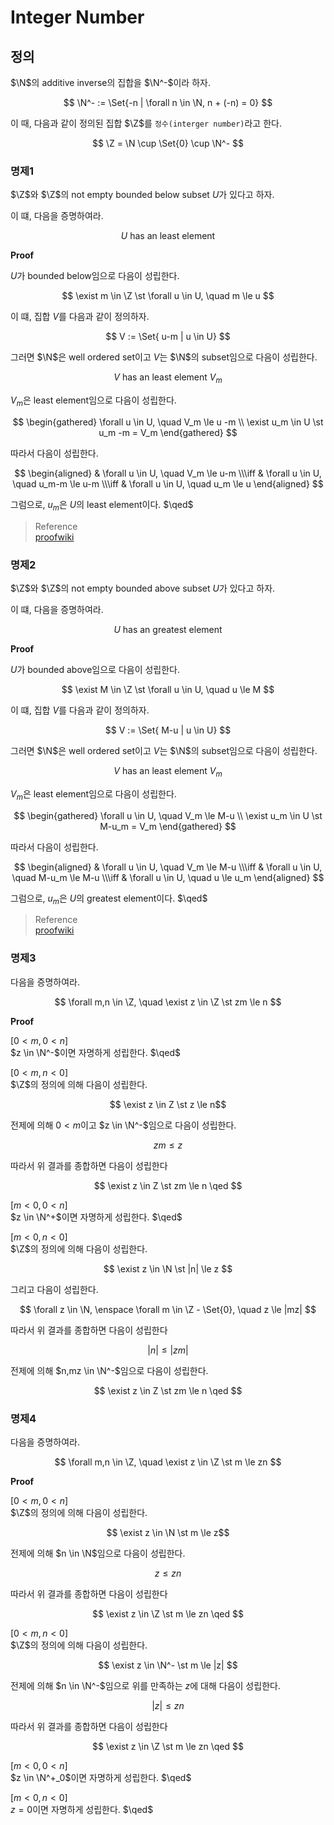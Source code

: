 # Integer Number
## 정의
$\N$의 additive inverse의 집합을 $\N^-$이라 하자.

$$ \N^- := \Set{-n | \forall n \in \N, n + (-n) = 0} $$

이 때, 다음과 같이 정의된 집합 $\Z$를 `정수(interger number)`라고 한다.

$$ \Z = \N \cup \Set{0} \cup \N^- $$

### 명제1
$\Z$와 $\Z$의 not empty bounded below subset $U$가 있다고 하자.

이 떄, 다음을 증명하여라.

$$ U \text{ has an least element} $$

**Proof**

$U$가 bounded below임으로 다음이 성립한다.

$$ \exist m \in \Z \st \forall u \in U, \quad m \le u $$

이 떄, 집합 $V$를 다음과 같이 정의하자.

$$ V := \Set{ u-m | u \in U} $$

그러면 $\N$은 well ordered set이고 $V$는 $\N$의 subset임으로 다음이 성립한다.

$$ V \text{ has an least element } V_m $$

$V_m$은 least element임으로 다음이 성립한다.

$$ \begin{gathered} \forall u \in U, \quad V_m \le u -m \\ \exist u_m \in U \st u_m -m = V_m \end{gathered}  $$

따라서 다음이 성립한다.

$$ \begin{aligned} & \forall u \in U, \quad V_m \le u-m \\\iff & \forall u \in U, \quad u_m-m \le u-m \\\iff & \forall u \in U, \quad u_m \le u \end{aligned} $$

그럼으로, $u_m$은 $U$의 least element이다. $\qed$

> Reference  
> [proofwiki](https://proofwiki.org/wiki/Set_of_Integers_Bounded_Below_by_Integer_has_Smallest_Element)

### 명제2
$\Z$와 $\Z$의 not empty bounded above subset $U$가 있다고 하자.

이 떄, 다음을 증명하여라.

$$ U \text{ has an greatest element} $$

**Proof**

$U$가 bounded above임으로 다음이 성립한다.

$$ \exist M \in \Z \st \forall u \in U, \quad u \le M $$

이 떄, 집합 $V$를 다음과 같이 정의하자.

$$ V := \Set{ M-u | u \in U} $$

그러면 $\N$은 well ordered set이고 $V$는 $\N$의 subset임으로 다음이 성립한다.

$$ V \text{ has an least element } V_m $$

$V_m$은 least element임으로 다음이 성립한다.

$$ \begin{gathered} \forall u \in U, \quad V_m \le M-u \\ \exist u_m \in U \st M-u_m = V_m \end{gathered}  $$

따라서 다음이 성립한다.

$$ \begin{aligned} & \forall u \in U, \quad V_m \le M-u \\\iff & \forall u \in U, \quad M-u_m \le M-u \\\iff & \forall u \in U, \quad u \le u_m \end{aligned} $$

그럼으로, $u_m$은 $U$의 greatest element이다. $\qed$

> Reference  
> [proofwiki](https://proofwiki.org/wiki/Set_of_Integers_Bounded_Above_by_Integer_has_Greatest_Element)

### 명제3
다음을 증명하여라.

$$ \forall m,n \in \Z, \quad \exist z \in \Z \st zm \le n $$

**Proof**

[$0<m,0<n$]  
$z \in \N^-$이면 자명하게 성립한다. $\qed$

[$0<m,n<0$]  
$\Z$의 정의에 의해 다음이 성립한다.

$$ \exist z \in Z \st z \le n$$

전제에 의해 $0<m$이고 $z \in \N^-$임으로 다음이 성립한다.

$$ zm \le z $$

따라서 위 결과를 종합하면 다음이 성립한다

$$ \exist z \in Z \st zm \le n \qed $$

[$m<0,0<n$]  
$z \in \N^+$이면 자명하게 성립한다. $\qed$

[$m<0,n<0$]  
$\Z$의 정의에 의해 다음이 성립한다.

$$ \exist z \in \N \st |n| \le z $$

그리고 다음이 성립한다.

$$ \forall z \in \N, \enspace \forall m \in \Z - \Set{0}, \quad  z \le |mz| $$

따라서 위 결과를 종합하면 다음이 성립한다

$$ |n| \le |zm| $$

전제에 의해 $n,mz \in \N^-$임으로 다음이 성립한다.

$$ \exist z \in Z \st zm \le n \qed $$

### 명제4
다음을 증명하여라.

$$ \forall m,n \in \Z, \quad \exist z \in \Z \st m \le zn $$

**Proof**

[$0<m,0<n$]  
$\Z$의 정의에 의해 다음이 성립한다.

$$ \exist z \in \N \st m \le z$$

전제에 의해 $n \in \N$임으로 다음이 성립한다.

$$ z \le zn $$

따라서 위 결과를 종합하면 다음이 성립한다

$$ \exist z \in \Z \st m \le zn \qed $$

[$0<m,n<0$]  
$\Z$의 정의에 의해 다음이 성립한다.

$$ \exist z \in \N^- \st m \le |z| $$

전제에 의해 $n \in \N^-$임으로 위를 만족하는 $z$에 대해 다음이 성립한다.

$$ |z| \le zn $$

따라서 위 결과를 종합하면 다음이 성립한다

$$ \exist z \in \Z \st m \le zn \qed $$

[$m<0,0<n$]  
$z \in \N^+_0$이면 자명하게 성립한다. $\qed$

[$m<0,n<0$]  
$z = 0$이면 자명하게 성립한다. $\qed$